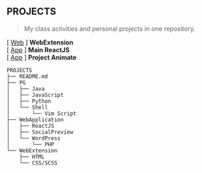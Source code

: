 ## PROJECTS  
> My class activities and personal projects in one repository.
 
[ [Web](https://s20016.github.io/PROJECTS/WebExtension/) ] **WebExtension**  
[ [App](https://s20016.github.io/ReactJS/) ] **Main ReactJS**  
[ [App](https://s20016.github.io/Animate/) ] **Project Animate**  

```
PROJECTS
├── README.md
├── PG
│   ├── Java
│   ├── JavaScript
│   ├── Python
│   └── Shell
│       └── Vim Script
├── WebApplication
│   ├── ReactJS
│   ├── SocialPreview
│   └── WordPress
│       └── PHP
└── WebExtension
    ├── HTML
    └── CSS/SCSS
```
